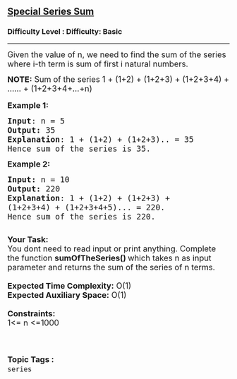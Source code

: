 <h2><a href="https://www.geeksforgeeks.org/problems/special-series-sum0903/1?page=5&difficulty=Basic&status=unsolved,attempted&sortBy=accuracy">Special Series Sum</a></h2><h3>Difficulty Level : Difficulty: Basic</h3><hr><div class="problems_problem_content__Xm_eO"><p><span style="font-size: 18px;">Given the value of n, we need to find the sum of the series where i-th term is sum of first i natural numbers.</span></p>
<p><span style="font-size: 18px;"><strong>NOTE:</strong>&nbsp;Sum of the series 1 + (1+2) + (1+2+3) + (1+2+3+4) + …… + (1+2+3+4+…+n)</span><br><br><span style="font-size: 18px;"><strong>Example 1:</strong></span></p>
<pre><span style="font-size: 18px;"><strong>Input</strong>: n = 5
<strong>Output:</strong>&nbsp;35&nbsp;
<strong>Explanation</strong>: 1 + (1+2) + (1+2+3).. = 35
Hence sum of the series is 35.</span>
</pre>
<p><span style="font-size: 18px;"><strong>Example 2:</strong></span></p>
<pre><span style="font-size: 18px;"><strong>Input: </strong>n = 10
<strong>Output:&nbsp;</strong>220
<strong>Explanation</strong>: 1 + (1+2) + (1+2+3) +
(1+2+3+4) + (1+2+3+4+5)... = 220.
Hence sum of the series is 220.
</span></pre>
<p><br><span style="font-size: 18px;"><strong>Your Task:&nbsp;&nbsp;</strong><br>You dont need to read input or print anything. Complete the function <strong>sumOfTheSeries()&nbsp;</strong>which takes n&nbsp;as input parameter and returns&nbsp;the sum of the series of n&nbsp;terms.<br><br><strong>Expected Time Complexity:</strong> O(1)<br><strong>Expected Auxiliary Space:</strong> O(1)<br><br><strong>Constraints:</strong><br>1&lt;= n&nbsp;&lt;=1000</span><br>&nbsp;</p></div><br><p><span style=font-size:18px><strong>Topic Tags : </strong><br><code>series</code>&nbsp;